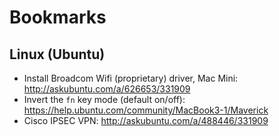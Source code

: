 # Bookmarks

## Linux (Ubuntu)

* Install Broadcom Wifi (proprietary) driver, Mac Mini: http://askubuntu.com/a/626653/331909
* Invert the `fn` key mode (default on/off): https://help.ubuntu.com/community/MacBook3-1/Maverick
* Cisco IPSEC VPN: http://askubuntu.com/a/488446/331909
